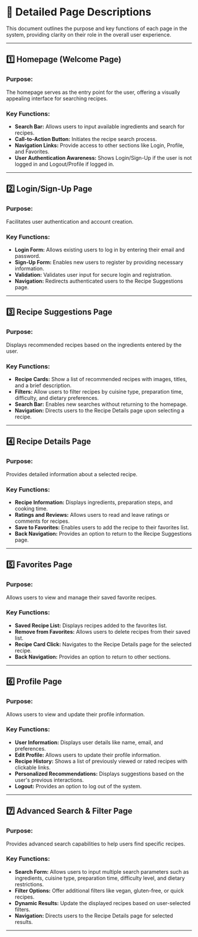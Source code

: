 # 🍲 **Detailed Page Descriptions**

This document outlines the purpose and key functions of each page in the system, providing clarity on their role in the overall user experience.

---

## **1️⃣ Homepage (Welcome Page)**

### **Purpose:**  
The homepage serves as the entry point for the user, offering a visually appealing interface for searching recipes.

### **Key Functions:**  
- **Search Bar:** Allows users to input available ingredients and search for recipes.  
- **Call-to-Action Button:** Initiates the recipe search process.  
- **Navigation Links:** Provide access to other sections like Login, Profile, and Favorites.  
- **User Authentication Awareness:** Shows Login/Sign-Up if the user is not logged in and Logout/Profile if logged in.  

---

## **2️⃣ Login/Sign-Up Page**

### **Purpose:**  
Facilitates user authentication and account creation.

### **Key Functions:**  
- **Login Form:** Allows existing users to log in by entering their email and password.  
- **Sign-Up Form:** Enables new users to register by providing necessary information.  
- **Validation:** Validates user input for secure login and registration.  
- **Navigation:** Redirects authenticated users to the Recipe Suggestions page.  

---

## **3️⃣ Recipe Suggestions Page**

### **Purpose:**  
Displays recommended recipes based on the ingredients entered by the user.

### **Key Functions:**  
- **Recipe Cards:** Show a list of recommended recipes with images, titles, and a brief description.  
- **Filters:** Allow users to filter recipes by cuisine type, preparation time, difficulty, and dietary preferences.  
- **Search Bar:** Enables new searches without returning to the homepage.  
- **Navigation:** Directs users to the Recipe Details page upon selecting a recipe.

---

## **4️⃣ Recipe Details Page**

### **Purpose:**  
Provides detailed information about a selected recipe.

### **Key Functions:**  
- **Recipe Information:** Displays ingredients, preparation steps, and cooking time.  
- **Ratings and Reviews:** Allows users to read and leave ratings or comments for recipes.  
- **Save to Favorites:** Enables users to add the recipe to their favorites list.  
- **Back Navigation:** Provides an option to return to the Recipe Suggestions page.  

---

## **5️⃣ Favorites Page**

### **Purpose:**  
Allows users to view and manage their saved favorite recipes.

### **Key Functions:**  
- **Saved Recipe List:** Displays recipes added to the favorites list.  
- **Remove from Favorites:** Allows users to delete recipes from their saved list.  
- **Recipe Card Click:** Navigates to the Recipe Details page for the selected recipe.  
- **Back Navigation:** Provides an option to return to other sections.  

---

## **6️⃣ Profile Page**

### **Purpose:**  
Allows users to view and update their profile information.

### **Key Functions:**  
- **User Information:** Displays user details like name, email, and preferences.  
- **Edit Profile:** Allows users to update their profile information.  
- **Recipe History:** Shows a list of previously viewed or rated recipes with clickable links.  
- **Personalized Recommendations:** Displays suggestions based on the user's previous interactions.  
- **Logout:** Provides an option to log out of the system.  

---

## **7️⃣ Advanced Search & Filter Page**

### **Purpose:**  
Provides advanced search capabilities to help users find specific recipes.

### **Key Functions:**  
- **Search Form:** Allows users to input multiple search parameters such as ingredients, cuisine type, preparation time, difficulty level, and dietary restrictions.  
- **Filter Options:** Offer additional filters like vegan, gluten-free, or quick recipes.  
- **Dynamic Results:** Update the displayed recipes based on user-selected filters.  
- **Navigation:** Directs users to the Recipe Details page for selected results.  

---

